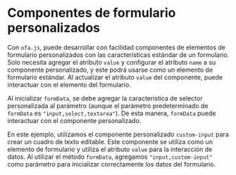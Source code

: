 # Componentes de formulario personalizados

Con `ofa.js`, puede desarrollar con facilidad componentes de elementos de formulario personalizados con las características estándar de un formulario. Solo necesita agregar el atributo `value` y configurar el atributo `name` a su componente personalizado, y este podrá usarse como un elemento de formulario estándar. Al actualizar el atributo `value` del componente, puede interactuar con el elemento del formulario.

Al inicializar `formData`, se debe agregar la característica de selector personalizada al parámetro (aunque el parámetro predeterminado de `formData` es `"input,select,textarea"`). De esta manera, `formData` puede interactuar con el componente personalizado.

En este ejemplo, utilizamos el componente personalizado `custom-input` para crear un cuadro de texto editable. Este componente se utiliza como un elemento de formulario y utiliza el atributo `value` para la interacción de datos. Al utilizar el método `formData`, agregamos `"input,custom-input"` como parámetro para inicializar correctamente los datos del formulario.

<a href="../../publics/examples/custom-form-element/demo.html" preview demo></a>
<a href="../../publics/examples/custom-form-element/test-demo.html" main demo></a>
<a href="../../publics/examples/custom-form-element/custom-input.html" demo></a>

